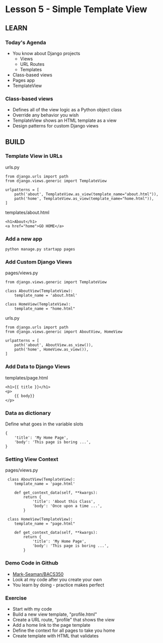 # Lesson 5 - Simple Template View

## LEARN

### Today's Agenda
* You know about Django projects
    * Views
    * URL Routes
    * Templates
* Class-based views
* Pages app
* TemplateView


### Class-based views
* Defines all of the view logic as a Python object class
* Override any behavior you wish
* TemplateView shows an HTML template as a view
* Design patterns for custom Django views


## BUILD

### Template View in URLs

urls.py

    from django.urls import path
    from django.views.generic import TemplateView
    
    urlpatterns = [
        path('about', TemplateView.as_view(template_name="about.html")),
        path('home', TemplateView.as_view(template_name="home.html")),
    ]

templates/about.html

    <h1>About</h1>
    <a href="home">GO HOME</a>
 
 
### Add a new app

    python manage.py startapp pages
   

### Add Custom Django Views

pages/views.py

    from django.views.generic import TemplateView
    
    class AboutView(TemplateView):
        template_name = 'about.html'

    class HomeView(TemplateView):
        template_name = "home.html"
        
        
urls.py

    from django.urls import path
    from django.views.generic import AboutView, HomeView
    
    urlpatterns = [
        path('about', AboutView.as_view()),
        path('home', HomeView.as_view()),
    ]
  
  
### Add Data to Django Views
    
templates/page.html

    <h1>{{ title }}</h1>
    <p>
        {{ body}}
    </p>


### Data as dictionary

Define what goes in the variable slots

    {
        'title': 'My Home Page', 
        'body': 'This page is boring ...',
    }


### Setting View Context
    
pages/views.py
    
     class AboutView(TemplateView):
        template_name = 'page.html'
        
        def get_context_data(self, **kwargs):
            return {
                'title': 'About this Class', 
                'body': 'Once upon a time ...',
            }
     
     class HomeView(TemplateView):
        template_name = "page.html"
        
        def get_context_data(self, **kwargs):
            return {
                'title': 'My Home Page', 
                'body': 'This page is boring ...',
            }
     
     
### Demo Code in Github
* [Mark-Seaman/BACS350](https://github.com/Mark-Seaman/BACS350/tree/master/demo/week2)
* Look at my code after you create your own
* You learn by doing - practice makes perfect


### Exercise
* Start with my code
* Build a new view template, "profile.html"
* Create a URL route, "profile" that shows the view
* Add a home link to the page template
* Define the context for all pages to take you home
* Create template with HTML that validates 

